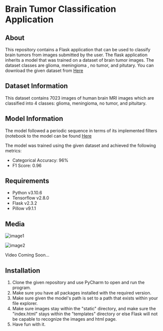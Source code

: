 # Brain Tumor Classification Application 

## **About**
This repository contains a Flask application that can be used to classify brain tumors from images submitted by the user. The flask application inherits a model
that was trained on a dataset of brain tumor images. The dataset classes are glioma, meningioma , no tumor, and pitutary. You can download the given dataset from [Here](https://www.kaggle.com/datasets/masoudnickparvar/brain-tumor-mri-dataset)

## **Dataset Information**
This dataset contains 7023 images of human brain MRI images which are classified into 4 classes: glioma, meningioma, no tumor, and pituitary.

## **Model Information**
The model followed a periodic sequence in terms of its implemented filters (notebook to the model can be found [Here](https://github.com/DouglasPrograms/Brain-Tumor-Classification-App/blob/main/Brain%20Tumor%20Recognition.ipynb)

The model was trained using the given dataset and achieved the following metrics:
* Categorical Accuracy: 96%
* F1 Score: 0.96

## **Requirements**
* Python v3.10.6
* Tensorflow v2.8.0
* Flask v2.3.2
* Pillow v9.1.1

## **Media**
![image1](https://i.postimg.cc/hPD7nt7s/image.png)

![image2](https://i.postimg.cc/Sx0F8J77/image.png)

Video Coming Soon...

## **Installation**
1. Clone the given repository and use PyCharm to open and run the program.
2. Make sure you have all packages installed with the required version.
3. Make sure given the model's path is set to a path that exists within your file explorer.
4. Make sure images stay within the "static" directory, and make sure the "index.html" stays within the "templates" directory or else Flask will not be capable
to recognize the images and html page. 
5. Have fun with it.
